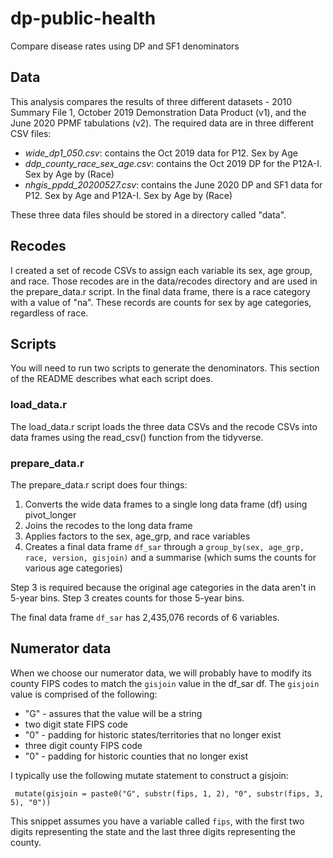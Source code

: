 # dp-public-health
Compare disease rates using DP and SF1 denominators

## Data 
This analysis compares the results of three different datasets - 2010 Summary File 1, October 2019 Demonstration Data Product (v1), and the June 2020 PPMF tabulations (v2). The required data are in three different CSV files:

- _wide_dp1_050.csv_: contains the Oct 2019 data for P12. Sex by Age
- _ddp_county_race_sex_age.csv_: contains the Oct 2019 DP for the P12A-I. Sex by Age by (Race) 
- _nhgis_ppdd_20200527.csv_: contains the June 2020 DP and SF1 data for P12. Sex by Age and P12A-I. Sex by Age by (Race)

These three data files should be stored in a directory called "data". 

## Recodes 
I created a set of recode CSVs to assign each variable its sex, age group, and race. Those recodes are in the data/recodes directory and are used in the prepare_data.r script. In the final data frame, there is a race category with a value of "na". These records are counts for sex by age categories, regardless of race.

## Scripts 
You will need to run two scripts to generate the denominators. This section of the README describes what each script does.

### load_data.r
The load_data.r script loads the three data CSVs and the recode CSVs into data frames using the read_csv() function from the tidyverse. 

### prepare_data.r 
The prepare_data.r script does four things:

1. Converts the wide data frames to a single long data frame (df) using pivot_longer
2. Joins the recodes to the long data frame
3. Applies factors to the sex, age_grp, and race variables 
4. Creates a final data frame `df_sar` through a `group_by(sex, age_grp, race, version, gisjoin)` and a summarise (which sums the counts for various age categories)

Step 3 is required because the original age categories in the data aren't in 5-year bins. Step 3 creates counts for those 5-year bins.

The final data frame `df_sar` has 2,435,076 records of 6 variables.

## Numerator data
When we choose our numerator data, we will probably have to modify its county FIPS codes to match the `gisjoin` value in the df_sar df. The `gisjoin` value is comprised of the following:

- "G" - assures that the value will be a string
- two digit state FIPS code
- "0" - padding for historic states/territories that no longer exist 
- three digit county FIPS code
- "0" - padding for historic counties that no longer exist 

I typically use the following mutate statement to construct a gisjoin:

` mutate(gisjoin = paste0("G", substr(fips, 1, 2), "0", substr(fips, 3, 5), "0"))`

This snippet assumes you have a variable called `fips`, with the first two digits representing the state and the last three digits representing the county. 


